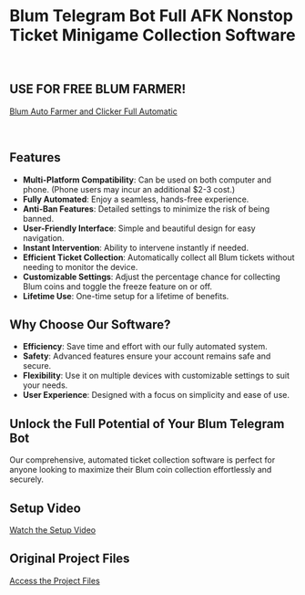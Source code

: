 # Blum Telegram Bot Full AFK Nonstop Ticket Minigame Collection Software
<br>

## USE FOR FREE BLUM FARMER!
[Blum Auto Farmer and Clicker Full Automatic](https://codeshare.me/c/14pfj9idi1gi9wxs)

<br>

## Features
- **Multi-Platform Compatibility**: Can be used on both computer and phone. (Phone users may incur an additional $2-3 cost.)
- **Fully Automated**: Enjoy a seamless, hands-free experience.
- **Anti-Ban Features**: Detailed settings to minimize the risk of being banned.
- **User-Friendly Interface**: Simple and beautiful design for easy navigation.
- **Instant Intervention**: Ability to intervene instantly if needed.
- **Efficient Ticket Collection**: Automatically collect all Blum tickets without needing to monitor the device.
- **Customizable Settings**: Adjust the percentage chance for collecting Blum coins and toggle the freeze feature on or off.
- **Lifetime Use**: One-time setup for a lifetime of benefits.

## Why Choose Our Software?
- **Efficiency**: Save time and effort with our fully automated system.
- **Safety**: Advanced features ensure your account remains safe and secure.
- **Flexibility**: Use it on multiple devices with customizable settings to suit your needs.
- **User Experience**: Designed with a focus on simplicity and ease of use.

## Unlock the Full Potential of Your Blum Telegram Bot
Our comprehensive, automated ticket collection software is perfect for anyone looking to maximize their Blum coin collection effortlessly and securely.

## Setup Video
[Watch the Setup Video](https://www.youtube.com/watch?v=RJ84fMLJCaw)

## Original Project Files
[Access the Project Files](https://codeshare.me/c/14pfj9idi1gi9wxs)
